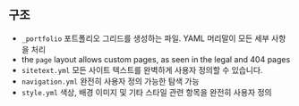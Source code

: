 ## 구조

- `_portfolio` 포트폴리오 그리드를 생성하는 파일. YAML 머리말이 모든 세부 사항을 처리
- the `page` layout allows custom pages, as seen in the legal and 404 pages
- `sitetext.yml` 모든 사이트 텍스트를 완벽하게 사용자 정의할 수 있습니다.
- `navigation.yml` 완전히 사용자 정의 가능한 탐색 가능
- `style.yml` 색상, 배경 이미지 및 기타 스타일 관련 항목을 완전히 사용자 정의